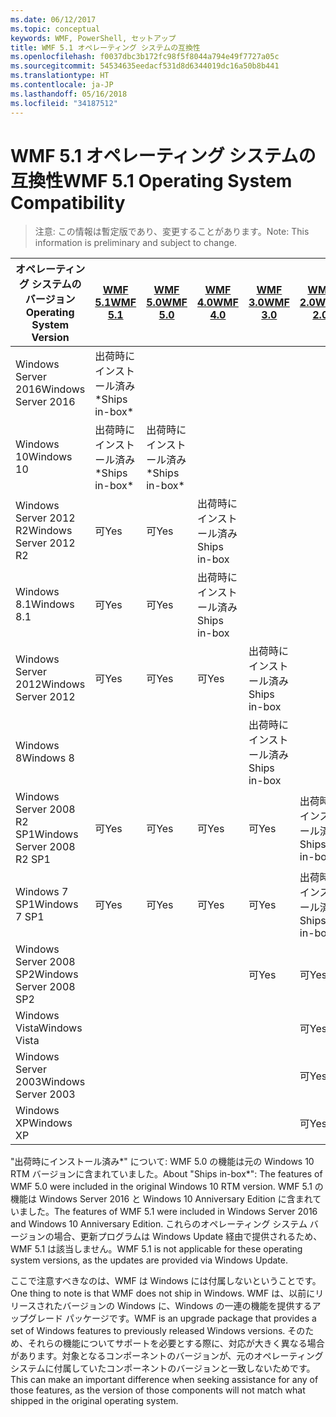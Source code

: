 ```yaml
---
ms.date: 06/12/2017
ms.topic: conceptual
keywords: WMF, PowerShell, セットアップ
title: WMF 5.1 オペレーティング システムの互換性
ms.openlocfilehash: f0037dbc3b172fc98f5f8044a794e49f7727a05c
ms.sourcegitcommit: 54534635eedacf531d8d6344019dc16a50b8b441
ms.translationtype: HT
ms.contentlocale: ja-JP
ms.lasthandoff: 05/16/2018
ms.locfileid: "34187512"
---
```

# <a name="wmf-51-operating-system-compatibility"></a><span data-ttu-id="e832b-103">WMF 5.1 オペレーティング システムの互換性</span><span class="sxs-lookup"><span data-stu-id="e832b-103">WMF 5.1 Operating System Compatibility</span></span> #

> <span data-ttu-id="e832b-104">注意: この情報は暫定版であり、変更することがあります。</span><span class="sxs-lookup"><span data-stu-id="e832b-104">Note: This information is preliminary and subject to change.</span></span>

| <span data-ttu-id="e832b-105">オペレーティング システムのバージョン</span><span class="sxs-lookup"><span data-stu-id="e832b-105">Operating System Version</span></span> | [<span data-ttu-id="e832b-106">WMF 5.1</span><span class="sxs-lookup"><span data-stu-id="e832b-106">WMF 5.1</span></span>](https://aka.ms/wmf51download) | [<span data-ttu-id="e832b-107">WMF 5.0</span><span class="sxs-lookup"><span data-stu-id="e832b-107">WMF 5.0</span></span>](https://aka.ms/wmf5download) | [<span data-ttu-id="e832b-108">WMF 4.0</span><span class="sxs-lookup"><span data-stu-id="e832b-108">WMF 4.0</span></span>](https://aka.ms/wmf4download) |  [<span data-ttu-id="e832b-109">WMF 3.0</span><span class="sxs-lookup"><span data-stu-id="e832b-109">WMF 3.0</span></span>](https://aka.ms/wmf3download) | [<span data-ttu-id="e832b-110">WMF 2.0</span><span class="sxs-lookup"><span data-stu-id="e832b-110">WMF 2.0</span></span>](https://aka.ms/wmf2download) |
| ------------------------ | ----------- | ----------- | ----------- | ------------ |  ------------- |
| <span data-ttu-id="e832b-111">Windows Server 2016</span><span class="sxs-lookup"><span data-stu-id="e832b-111">Windows Server 2016</span></span> | <span data-ttu-id="e832b-112">出荷時にインストール済み\*</span><span class="sxs-lookup"><span data-stu-id="e832b-112">Ships in-box\*</span></span> |  |  |  |  |
| <span data-ttu-id="e832b-113">Windows 10</span><span class="sxs-lookup"><span data-stu-id="e832b-113">Windows 10</span></span> | <span data-ttu-id="e832b-114">出荷時にインストール済み\*</span><span class="sxs-lookup"><span data-stu-id="e832b-114">Ships in-box\*</span></span> | <span data-ttu-id="e832b-115">出荷時にインストール済み\*</span><span class="sxs-lookup"><span data-stu-id="e832b-115">Ships in-box\*</span></span>  | | | |
| <span data-ttu-id="e832b-116">Windows Server 2012 R2</span><span class="sxs-lookup"><span data-stu-id="e832b-116">Windows Server 2012 R2</span></span>| <span data-ttu-id="e832b-117">可</span><span class="sxs-lookup"><span data-stu-id="e832b-117">Yes</span></span> | <span data-ttu-id="e832b-118">可</span><span class="sxs-lookup"><span data-stu-id="e832b-118">Yes</span></span> | <span data-ttu-id="e832b-119">出荷時にインストール済み</span><span class="sxs-lookup"><span data-stu-id="e832b-119">Ships in-box</span></span> |  |  |
| <span data-ttu-id="e832b-120">Windows 8.1</span><span class="sxs-lookup"><span data-stu-id="e832b-120">Windows 8.1</span></span> | <span data-ttu-id="e832b-121">可</span><span class="sxs-lookup"><span data-stu-id="e832b-121">Yes</span></span> | <span data-ttu-id="e832b-122">可</span><span class="sxs-lookup"><span data-stu-id="e832b-122">Yes</span></span> |  <span data-ttu-id="e832b-123">出荷時にインストール済み</span><span class="sxs-lookup"><span data-stu-id="e832b-123">Ships in-box</span></span> |  |  |
| <span data-ttu-id="e832b-124">Windows Server 2012</span><span class="sxs-lookup"><span data-stu-id="e832b-124">Windows Server 2012</span></span> | <span data-ttu-id="e832b-125">可</span><span class="sxs-lookup"><span data-stu-id="e832b-125">Yes</span></span> | <span data-ttu-id="e832b-126">可</span><span class="sxs-lookup"><span data-stu-id="e832b-126">Yes</span></span> | <span data-ttu-id="e832b-127">可</span><span class="sxs-lookup"><span data-stu-id="e832b-127">Yes</span></span> |  <span data-ttu-id="e832b-128">出荷時にインストール済み</span><span class="sxs-lookup"><span data-stu-id="e832b-128">Ships in-box</span></span> | |
| <span data-ttu-id="e832b-129">Windows 8</span><span class="sxs-lookup"><span data-stu-id="e832b-129">Windows 8</span></span> |  |  |  | <span data-ttu-id="e832b-130">出荷時にインストール済み</span><span class="sxs-lookup"><span data-stu-id="e832b-130">Ships in-box</span></span> | |
| <span data-ttu-id="e832b-131">Windows Server 2008 R2 SP1</span><span class="sxs-lookup"><span data-stu-id="e832b-131">Windows Server 2008 R2 SP1</span></span> | <span data-ttu-id="e832b-132">可</span><span class="sxs-lookup"><span data-stu-id="e832b-132">Yes</span></span> | <span data-ttu-id="e832b-133">可</span><span class="sxs-lookup"><span data-stu-id="e832b-133">Yes</span></span> | <span data-ttu-id="e832b-134">可</span><span class="sxs-lookup"><span data-stu-id="e832b-134">Yes</span></span> |  <span data-ttu-id="e832b-135">可</span><span class="sxs-lookup"><span data-stu-id="e832b-135">Yes</span></span>| <span data-ttu-id="e832b-136">出荷時にインストール済み</span><span class="sxs-lookup"><span data-stu-id="e832b-136">Ships in-box</span></span> |
| <span data-ttu-id="e832b-137">Windows 7 SP1</span><span class="sxs-lookup"><span data-stu-id="e832b-137">Windows 7 SP1</span></span>  | <span data-ttu-id="e832b-138">可</span><span class="sxs-lookup"><span data-stu-id="e832b-138">Yes</span></span> | <span data-ttu-id="e832b-139">可</span><span class="sxs-lookup"><span data-stu-id="e832b-139">Yes</span></span> | <span data-ttu-id="e832b-140">可</span><span class="sxs-lookup"><span data-stu-id="e832b-140">Yes</span></span> | <span data-ttu-id="e832b-141">可</span><span class="sxs-lookup"><span data-stu-id="e832b-141">Yes</span></span> | <span data-ttu-id="e832b-142">出荷時にインストール済み</span><span class="sxs-lookup"><span data-stu-id="e832b-142">Ships in-box</span></span> |
| <span data-ttu-id="e832b-143">Windows Server 2008 SP2</span><span class="sxs-lookup"><span data-stu-id="e832b-143">Windows Server 2008 SP2</span></span> | | | | <span data-ttu-id="e832b-144">可</span><span class="sxs-lookup"><span data-stu-id="e832b-144">Yes</span></span> | <span data-ttu-id="e832b-145">可</span><span class="sxs-lookup"><span data-stu-id="e832b-145">Yes</span></span> |
| <span data-ttu-id="e832b-146">Windows Vista</span><span class="sxs-lookup"><span data-stu-id="e832b-146">Windows Vista</span></span> | | | | | <span data-ttu-id="e832b-147">可</span><span class="sxs-lookup"><span data-stu-id="e832b-147">Yes</span></span> |
| <span data-ttu-id="e832b-148">Windows Server 2003</span><span class="sxs-lookup"><span data-stu-id="e832b-148">Windows Server 2003</span></span>| | | |  | <span data-ttu-id="e832b-149">可</span><span class="sxs-lookup"><span data-stu-id="e832b-149">Yes</span></span> |
| <span data-ttu-id="e832b-150">Windows XP</span><span class="sxs-lookup"><span data-stu-id="e832b-150">Windows XP</span></span> | | | |  | <span data-ttu-id="e832b-151">可</span><span class="sxs-lookup"><span data-stu-id="e832b-151">Yes</span></span> |


<span data-ttu-id="e832b-152">"出荷時にインストール済み\*" について: WMF 5.0 の機能は元の Windows 10 RTM バージョンに含まれていました。</span><span class="sxs-lookup"><span data-stu-id="e832b-152">About "Ships in-box\*": The features of WMF 5.0 were included in the original Windows 10 RTM version.</span></span>
<span data-ttu-id="e832b-153">WMF 5.1 の機能は Windows Server 2016 と Windows 10 Anniversary Edition に含まれていました。</span><span class="sxs-lookup"><span data-stu-id="e832b-153">The features of WMF 5.1 were included in Windows Server 2016 and Windows 10 Anniversary Edition.</span></span>
<span data-ttu-id="e832b-154">これらのオペレーティング システム バージョンの場合、更新プログラムは Windows Update 経由で提供されるため、WMF 5.1 は該当しません。</span><span class="sxs-lookup"><span data-stu-id="e832b-154">WMF 5.1 is not applicable for these operating system versions, as the updates are provided via Windows Update.</span></span>


<span data-ttu-id="e832b-155">ここで注意すべきなのは、WMF は Windows には付属しないということです。</span><span class="sxs-lookup"><span data-stu-id="e832b-155">One thing to note is that WMF does not ship in Windows.</span></span>
<span data-ttu-id="e832b-156">WMF は、以前にリリースされたバージョンの Windows に、Windows の一連の機能を提供するアップグレード パッケージです。</span><span class="sxs-lookup"><span data-stu-id="e832b-156">WMF is an upgrade package that provides a set of Windows features to previously released Windows versions.</span></span>
<span data-ttu-id="e832b-157">そのため、それらの機能についてサポートを必要とする際に、対応が大きく異なる場合があります。対象となるコンポーネントのバージョンが、元のオペレーティング システムに付属していたコンポーネントのバージョンと一致しないためです。</span><span class="sxs-lookup"><span data-stu-id="e832b-157">This can make an important difference when seeking assistance for any of those features, as the version of those components will not match what shipped in the original operating system.</span></span>
